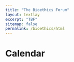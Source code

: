 ```yaml
---
title: "The Bioethics Forum"
layout: textlay
excerpt: "TBF"
sitemap: false
permalink: /bioethics/html
---
```


# Calendar
